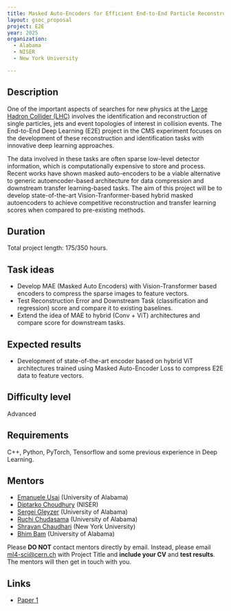 ```yaml
---
title: Masked Auto-Encoders for Efficient End-to-End Particle Reconstruction and Compression for the CMS Experiment
layout: gsoc_proposal
project: E2E
year: 2025
organization:
  - Alabama
  - NISER
  - New York University

---
```


## Description

One of the important aspects of searches for new physics at the [Large Hadron Collider (LHC)](https://home.cern/science/accelerators/large-hadron-collider) involves the identification and reconstruction of single particles, jets and event topologies of interest in collision events. The End-to-End Deep Learning (E2E) project in the CMS experiment focuses on the development  of these reconstruction and identification tasks with innovative deep learning approaches.

The data involved in these tasks are often sparse low-level detector information, which is computationally expensive to store and process. Recent works have shown masked auto-encoders to be a viable alternative to generic autoencoder-based architecture for data compression and downstream transfer learning-based tasks. The aim of this project will be to develop state-of-the-art Vision-Tranformer-based hybrid masked autoencoders to achieve competitive reconstruction and transfer learning scores when compared to pre-existing methods.

## Duration

Total project length: 175/350 hours.

## Task ideas
 * Develop MAE (Masked Auto Encoders) with Vision-Transformer based encoders to compress the sparse images to feature vectors.
 * Test Reconstruction Error and Downstream Task (classification and regression) score and compare it to existing baselines.
 * Extend the idea of MAE to hybrid (Conv + ViT) architectures and compare score for downstream tasks.



## Expected results
 * Development of state-of-the-art encoder based on hybrid ViT architectures trained using Masked Auto-Encoder Loss to compress E2E data to feature vectors.


## Difficulty level
Advanced

## Requirements
C++, Python, PyTorch, Tensorflow and some previous experience in Deep Learning.

<!-- ## Test
Please use [this link](https://docs.google.com/document/d/1QuG0Ho3pWsJGMx0fG969aBNfgPg-cDxU9w33ZuDEBng/edit?usp=sharing) to access the test for this project. -->

## Mentors
  * [Emanuele Usai](mailto:ml4-sci@cern.ch) (University of Alabama)
  * [Diptarko Choudhury](mailto:ml4-sci@cern.ch) (NISER)
  * [Sergei Gleyzer](mailto:ml4-sci@cern.ch) (University of Alabama)
  * [Ruchi Chudasama](mailto:ml4-sci@cern.ch) (University of Alabama)
  * [Shravan Chaudhari](mailto:ml4-sci@cern.ch) (New York University)
  * [Bhim Bam](mailto:ml4-sci@cern.ch) (University of Alabama)



Please **DO NOT** contact mentors directly by email. Instead, please email [ml4-sci@cern.ch](mailto:ml4-sci@cern.ch) with Project Title and **include your CV** and **test results**. The mentors will then get in touch with you.

## Links
  * [Paper 1](https://arxiv.org/abs/2111.06377)
